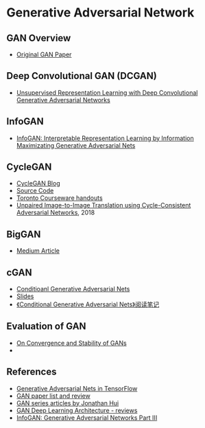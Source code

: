 
# Generative Adversarial Network

## GAN Overview

  * [Original GAN Paper](https://papers.nips.cc/paper/5423-generative-adversarial-nets.pdf)

## Deep Convolutional GAN (DCGAN)

  * [Unsupervised Representation Learning with Deep Convolutional Generative Adversarial Networks](https://arxiv.org/abs/1511.06434)

## InfoGAN

  * [InfoGAN: Interpretable Representation Learning by Information Maximizating Generative Adversarial Nets](https://arxiv.org/pdf/1606.03657.pdf)

## CycleGAN

  * [CycleGAN Blog](https://hardikbansal.github.io/CycleGANBlog/)
  * [Source Code](https://github.com/junyanz/CycleGAN)
  * [Toronto Courseware handouts](http://www.cs.toronto.edu/~rgrosse/courses/csc321_2018/assignments/a4-handout.pdf)
  * [Unpaired Image-to-Image Translation using Cycle-Consistent Adversarial Networks](https://arxiv.org/pdf/1703.10593.pdf), 2018

## BigGAN

  * [Medium Article](https://medium.com/syncedreview/biggan-a-new-state-of-the-art-in-image-synthesis-cf2ec5694024)
  
## cGAN

  * [Conditioanl Generative Adversarial Nets](https://arxiv.org/abs/1411.1784)
  * [Slides](https://filebox.ece.vt.edu/~jbhuang/teaching/ece6554/sp17/lectures/cGAN-topic.pdf)
  * [《Conditional Generative Adversarial Nets》阅读笔记](https://zhuanlan.zhihu.com/p/23648795)

## Evaluation of GAN

  * [On Convergence and Stability of GANs](https://arxiv.org/abs/1705.07215)
  * 

## References

  * [Generative Adversarial Nets in TensorFlow](https://wiseodd.github.io/techblog/2016/09/17/gan-tensorflow/)
  * [GAN paper list and review](https://spark-in.me/post/gan-paper-review)
  * [GAN series articles by Jonathan Hui](https://medium.com/@jonathan_hui/gan-gan-series-2d279f906e7b?source=user_profile---------36------------------)
  * [GAN Deep Learning Architecture - reviews](https://sigmoidal.io/beginners-review-of-gan-architectures/)
  * [InfoGAN: Generative Adversarial Networks Part III](https://towardsdatascience.com/infogan-generative-adversarial-networks-part-iii-380c0c6712cd)
